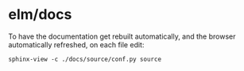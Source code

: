 # elm/docs

To have the documentation get rebuilt automatically, and the browser automatically refreshed, on each file edit:
```
sphinx-view -c ./docs/source/conf.py source
```
